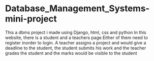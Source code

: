 # Database_Management_Systems-mini-project
This a dbms project i made using Django, html, css and python
In this website, there is a student and a teachers page.Either of them need to register inorder to login.
A teacher assigns a project and would give a deadline to the student, the student submits his work and the teacher grades the student and the marks would be visible to the student
